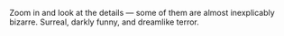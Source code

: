 Zoom in and look at the details — some of them are almost inexplicably bizarre. Surreal, darkly funny, and dreamlike terror.